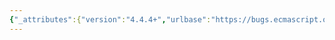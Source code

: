 ```yaml
---
{"_attributes":{"version":"4.4.4+","urlbase":"https://bugs.ecmascript.org/","maintainer":"dherman@mozilla.com"},"bug":{"bug_id":2388,"creation_ts":"2013-12-13 07:56:00 -0800","short_desc":"13.2.3: Invalid optional grammar parameter notation","delta_ts":"2014-05-14 13:59:31 -0700","product":"Draft for 6th Edition","component":"editorial issue","version":"Rev 21: November 8, 2013 Draft","rep_platform":"All","op_sys":"All","bug_status":"RESOLVED","resolution":"FIXED","priority":"Normal","bug_severity":"normal","everconfirmed":true,"reporter":{"uid":"andrebargull","name":"André Bargull"},"assigned_to":{"uid":"allen","name":"Allen Wirfs-Brock"},"long_desc":{"commentid":6935,"comment_count":0,"who":{"uid":"andrebargull","name":"André Bargull"},"bug_when":"2013-12-13 07:56:26 -0800","thetext":"13.2.3  Destructuring Binding Patterns:\n- BindingElement[Yield,GeneratorParameter]\n- SingleNameBinding[Yield,GeneratorParameter]\n\nChange `[?In]` to `[In]`."}}}
---
```

